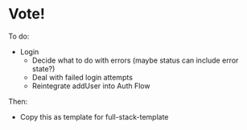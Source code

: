 # Vote!

To do:

* Login
	* Decide what to do with errors (maybe status can include error state?)
	* Deal with failed login attempts
	* Reintegrate addUser into Auth Flow

Then:

* Copy this as template for full-stack-template

